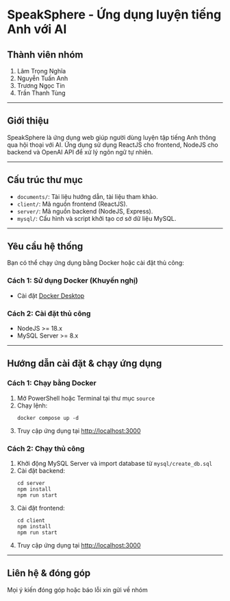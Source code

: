 # SpeakSphere - Ứng dụng luyện tiếng Anh với AI

## Thành viên nhóm
1. Lâm Trọng Nghĩa
2. Nguyễn Tuấn Anh
3. Trương Ngọc Tin
4. Trần Thanh Tùng

---

## Giới thiệu
SpeakSphere là ứng dụng web giúp người dùng luyện tập tiếng Anh thông qua hội thoại với AI. Ứng dụng sử dụng ReactJS cho frontend, NodeJS cho backend và OpenAI API để xử lý ngôn ngữ tự nhiên.

---

## Cấu trúc thư mục
- `documents/`: Tài liệu hướng dẫn, tài liệu tham khảo.
- `client/`: Mã nguồn frontend (ReactJS).
- `server/`: Mã nguồn backend (NodeJS, Express).
- `mysql/`: Cấu hình và script khởi tạo cơ sở dữ liệu MySQL.

---

## Yêu cầu hệ thống
Bạn có thể chạy ứng dụng bằng Docker hoặc cài đặt thủ công:

### Cách 1: Sử dụng Docker (Khuyến nghị)
- Cài đặt [Docker Desktop](https://www.docker.com/products/docker-desktop/)

### Cách 2: Cài đặt thủ công
- NodeJS >= 18.x
- MySQL Server >= 8.x

---

## Hướng dẫn cài đặt & chạy ứng dụng

### Cách 1: Chạy bằng Docker
1. Mở PowerShell hoặc Terminal tại thư mục `source`
2. Chạy lệnh:
    ```
    docker compose up -d
    ```
3. Truy cập ứng dụng tại [http://localhost:3000](http://localhost:3000)

### Cách 2: Chạy thủ công
1. Khởi động MySQL Server và import database từ `mysql/create_db.sql`
2. Cài đặt backend:
    ```
    cd server
    npm install
    npm run start
    ```
3. Cài đặt frontend:
    ```
    cd client
    npm install
    npm run start
    ```
4. Truy cập ứng dụng tại [http://localhost:3000](http://localhost:3000)

---

## Liên hệ & đóng góp
Mọi ý kiến đóng góp hoặc báo lỗi xin gửi về nhóm
